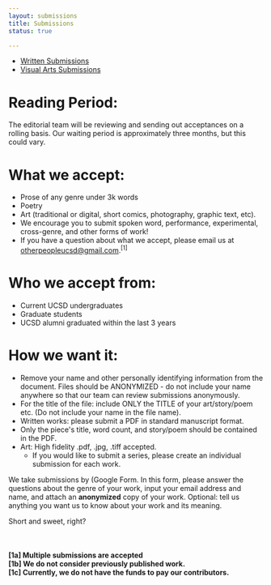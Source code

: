 ```yaml
---
layout: submissions
title: Submissions
status: true

---
```

* [Written Submissions](https://docs.google.com/forms/d/e/1FAIpQLSfzfy_KEpyS4qFiDo5VlFKet23bLjt7i_RWIoet3uvhAC8UTQ/viewform?usp=sf_link)
* [Visual Arts Submissions](https://docs.google.com/forms/d/e/1FAIpQLSfb0td_Tgq030MsCGDhKPHaOm1CeKelObgPqRVmFjtpUv9LvA/viewform?usp=sf_link)

# Reading Period:

The editorial team will be reviewing and sending out acceptances on a rolling basis. Our waiting period is approximately three months, but this could vary.

# ‍What we accept:

* Prose of any genre under 3k words
* Poetry
* Art (traditional or digital, short comics, photography, graphic text, etc). ‍
* We encourage you to submit spoken word, performance, experimental, cross-genre, and other forms of work! 
* If you have a question about what we accept, please email us at otherpeopleucsd@gmail.com.<sup>\[1\]</sup>

# Who we accept from:

* Current UCSD undergraduates
* Graduate students
* UCSD alumni graduated within the last 3 years‍

# How we want it:

* Remove your name and other personally identifying information from the document. Files should be ANONYMIZED - do not include your name anywhere so that our team can review submissions anonymously.
* For the title of the file: include ONLY the TITLE of your art/story/poem etc. (Do not include your name in the file name).
* Written works: please submit a PDF in standard manuscript format.
* Only the piece's title, word count, and story/poem should be contained in the PDF.
* Art: High fidelity .pdf, .jpg, .tiff accepted.
  * If you would like to submit a series, please create an individual submission for each work.

We take submissions by (Google Form. In this form, please answer the questions about the genre of your work, input your email address and name, and attach an **anonymized** copy of your work. Optional: tell us anything you want us to know about your work and its meaning.

Short and sweet, right?

<br>

#### \[1a\] Multiple submissions are accepted<br>\[1b\] We do not consider previously published work.<br>\[1c\] Currently, we do not have the funds to pay our contributors.<br>